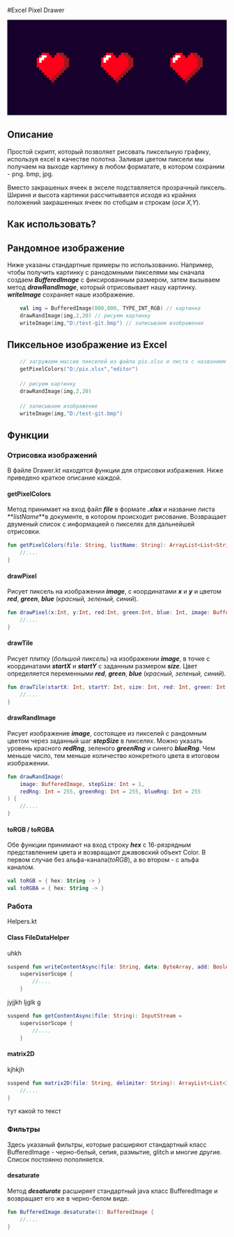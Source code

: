 

#Excel Pixel Drawer

![Альтернативный текст](pixel-heart.jpg "Excel Pixel Drawer")

## Описание
Простой скрипт, который позволяет рисовать пиксельную графику, используя excel в качестве полотна. Заливая цветом 
пиксели мы получаем на выходе картинку в любом форматате, в котором сохраним - png. bmp, jpg.

Вместо закрашеных ячеек в экселе подставляется прозрачный пиксель. Шириня и высота картинки рассчитывается исходя из 
крайних положений закрашенных ячеек по стобцам и строкам (_оси X,Y_).


## Как использовать?
## Рандомное изображение
Ниже указаны стандартные примеры по использованию. Например, чтобы получить картинку с ранодомными пикселями мы сначала 
создаем **_BufferedImage_** с фиксированным размером, затем вызываем метод **_drawRandImage_**, который отрисовывает нашу картинку.
**_writeImage_** сохраняет наше изображение.

```kotlin
    val img = BufferedImage(800,800, TYPE_INT_RGB) // картинка
    drawRandImage(img,2,20) // рисуем картинку
    writeImage(img,"D:/test-git.bmp") // записываем изображение
```
## Пиксельное изображение из Excel
```kotlin
    // загружаем массив пикселей из файла pix.xlsx и листа с названием editor
    getPixelColors("D:/pix.xlsx","editor")

    // рисуем картинку
    drawRandImage(img,2,20)

    // записываем изображение
    writeImage(img,"D:/test-git.bmp")
```


## Функции
### Отрисовка изображений

В файле Drawer.kt находятся функции для отрисовки избражения. Ниже приведено краткое описание каждой.

#### getPixelColors

Метод принимает на вход файл **_file_** в формате **_.xlsx_** и название листа **_listName_**в  документе, в котором 
происходит рисование. Возвращает двуменый список с информацией о пикселях для дальнейшей отрисовки.

```kotlin
fun getPixelColors(file: String, listName: String): ArrayList<List<String>> {
    //....
}
```

#### drawPixel

Рисует пиксель на изображении **_image_**, с координатами **_x_** и **_y_** и цветом **_red_**, **_green_**, **_blue_** 
(_красный, зеленый, синий_).

```kotlin
fun drawPixel(x:Int, y:Int, red:Int, green:Int, blue: Int, image: BufferedImage) {
    //....
}
```

#### drawTile
Рисует плитку (_большой пиксель_) на изображении **_image_**, в точке с координатами **_startX_** и **_startY_** 
с заданным размером **_size_**. Цвет определяется переменными **_red_**, **_green_**, **_blue_** (_красный, зеленый, синий_).

```kotlin
fun drawTile(startX: Int, startY: Int, size: Int, red: Int, green: Int, blue: Int, image: BufferedImage) {
    //....
}
```

#### drawRandImage

Рисует изображение **_image_**, состоящее из пикселей с рандомным цветом через заданный шаг **_stepSize_** в пикселях. 
Можно указать уровень красного **_redRng_**, зеленого **_greenRng_** и синего **_blueRng_**. Чем меньше число, тем меньше
количество конкретного цвета в итоговом изображении.

```kotlin
fun drawRandImage(
    image: BufferedImage, stepSize: Int = 1, 
    redRng: Int = 255, greenRng: Int = 255, blueRng: Int = 255
) {
    //....
}
```

#### toRGB / toRGBA

Обе функции принимают на вход строку **_hex_** с 16-рязрядным представлением цвета и возвращают джавовский объект Color.
В первом случае без альфа-канала(_toRGB_), а во втором - с альфа каналом.
```kotlin
val toRGB = { hex: String -> }
val toRGBA = { hex: String -> }
```



### Работа 

Helpers.kt 

#### Class FileDataHelper

uhkh

```kotlin
suspend fun writeContentAsync(file: String, data: ByteArray, add: Boolean = false) = 
    supervisorScope {
        //....
    }
```
jyjjkh ljglk g

```kotlin
suspend fun getContentAsync(file: String): InputStream = 
    supervisorScope {
        //....
    }
```

#### matrix2D
kjhkjh

```kotlin
suspend fun matrix2D(file: String, delimiter: String): ArrayList<List<Int>> {
    //....
}
```

тут какой то текст


### Фильтры

Здесь указаный фильтры, которые расширяют стандартный класс BufferedImage - черно-белый, сепия, размытие, glitch и
многие другие. Список постоянно пополняется.
#### desaturate

Метод **_desaturate_** расширяет стандартный java класс BufferedImage и возвращает его же в черно-белом виде.
```kotlin
fun BufferedImage.desaturate(): BufferedImage {
    //....
}

```



